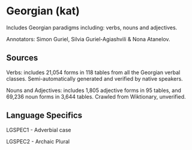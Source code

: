 # Georgian (kat)

Includes Georgian paradigms including: verbs, nouns and adjectives.

Annotators: Simon Guriel, Silvia Guriel-Agiashvili & Nona Atanelov.


## Sources
Verbs: includes 21,054 forms in 118 tables from all the Georgian verbal classes. Semi-automatically generated and verified by native speakers.

Nouns and Adjectives: includes 1,805 adjective forms in 95 tables, and 69,236 noun forms in 3,644 tables. Crawled from Wiktionary, unverified.


## Language Specifics

LGSPEC1 - Adverbial case

LGSPEC2 - Archaic Plural
